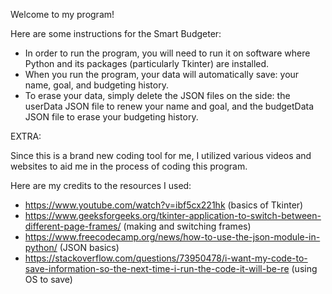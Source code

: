 Welcome to my program!

Here are some instructions for the Smart Budgeter:

- In order to run the program, you will need to run it on software where Python and its packages (particularly Tkinter) are installed.
- When you run the program, your data will automatically save: your name, goal, and budgeting history.
- To erase your data, simply delete the JSON files on the side: the userData JSON file to renew your name and goal, and the budgetData JSON file to erase your budgeting history.

EXTRA:

Since this is a brand new coding tool for me, I utilized various videos and websites to aid me in the process of coding this program.

Here are my credits to the resources I used:

- https://www.youtube.com/watch?v=ibf5cx221hk (basics of Tkinter)
- https://www.geeksforgeeks.org/tkinter-application-to-switch-between-different-page-frames/ (making and switching frames)
- https://www.freecodecamp.org/news/how-to-use-the-json-module-in-python/ (JSON basics)
- https://stackoverflow.com/questions/73950478/i-want-my-code-to-save-information-so-the-next-time-i-run-the-code-it-will-be-re (using OS to save)